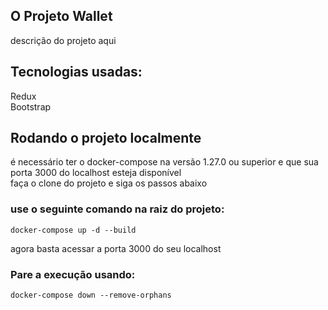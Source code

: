 ## O Projeto Wallet 

descrição do projeto aqui
## Tecnologias usadas:

Redux  
Bootstrap

## Rodando o projeto localmente
é necessário ter o docker-compose na versão 1.27.0 ou superior e que sua porta 3000 do localhost esteja 
disponível  
faça o clone do projeto e siga os passos abaixo
### use o seguinte comando na raiz do projeto:

```
docker-compose up -d --build
```
agora basta acessar a porta 3000 do seu localhost
### Pare a execução usando:

```
docker-compose down --remove-orphans
```
